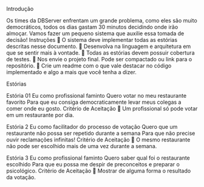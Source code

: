 
Introdução 

Os times da DBServer enfrentam um grande problema, como eles são muito democráticos, todos os dias gastam 30 minutos 
decidindo onde irão almoçar. Vamos fazer um pequeno sistema que auxilie essa tomada de decisão! Instruções 
 O sistema deve implementar todas as estórias descritas nesse documento.  Desenvolva na linguagem e arquitetura em 
que se sentir mais à vontade.  Todas as estórias devem possuir cobertura de testes.  Nos envie o projeto final. 
Pode ser compactado ou link para o repositório.   Crie um readme com o que vale destacar no código implementado e 
algo a mais que você tenha a dizer. 


Estórias 

Estória 01 
Eu como profissional faminto Quero votar no meu restaurante favorito Para que eu consiga democraticamente levar meus 
colegas a comer onde eu gosto. 
Critério de Aceitação 
 Um profissional só pode votar em um restaurante por dia. 
 
Estória 2 
Eu como facilitador do processo de votação Quero que um restaurante não possa ser repetido durante a semana Para que
 não precise ouvir reclamações infinitas! 
Critério de Aceitação 
 O mesmo restaurante não pode ser escolhido mais de uma vez durante a semana. 
 
Estória 3 
Eu como profissional faminto Quero saber qual foi o restaurante escolhido Para que eu possa me despir de preconceitos
e preparar o psicológico. 
Critério de Aceitação 
 Mostrar de alguma forma o resultado da votação.
